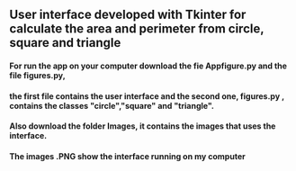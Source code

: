 ## User interface developed with Tkinter for calculate the area and perimeter from circle, square and triangle

#### For run the app on your computer download the fie Appfigure.py and the file figures.py,
#### the first file contains the user interface and the second one, figures.py , contains the classes "circle","square" and "triangle".
#### Also download the folder Images, it contains the images that uses the interface.
#### The images .PNG show the interface running on my computer
